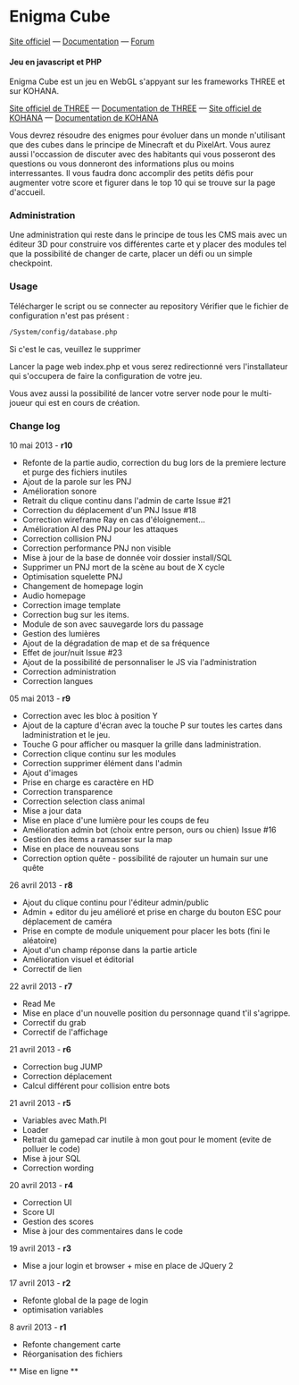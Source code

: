 Enigma Cube
========
[Site officiel](http://www.enigmacube.com) — [Documentation](http://docs.openrpg.fr) — [Forum](http://www.openrpg.fr/forums/85-enigma-cube)

#### Jeu en javascript et PHP ####

Enigma Cube est un jeu en WebGL s'appyant sur les frameworks THREE et sur KOHANA.

[Site officiel de THREE](http://threejs.org/) — [Documentation de THREE](http://threejs.org/docs/) — [Site officiel de KOHANA](http://kohanaframework.org/) — [Documentation de KOHANA](http://docs.openrpg.fr/creer-son-jeu)

Vous devrez résoudre des enigmes pour évoluer dans un monde n'utilisant que des cubes dans le principe de Minecraft et du PixelArt.
Vous aurez aussi l'occassion de discuter avec des habitants qui vous posseront des questions ou vous donneront des informations plus ou moins interressantes.
Il vous faudra donc accomplir des petits défis pour augmenter votre score et figurer dans le top 10 qui se trouve sur la page d'accueil.

### Administration ###

Une administration qui reste dans le principe de tous les CMS mais avec un éditeur 3D pour construire vos différentes carte et y placer des modules tel que la possibilité de changer de carte, placer un défi ou un simple checkpoint.

### Usage ###

Télécharger le script ou se connecter au repository
Vérifier que le fichier de configuration n'est pas présent :

```html
/System/config/database.php
```

Si c'est le cas, veuillez le supprimer

Lancer la page web index.php et vous serez redirectionné vers l'installateur qui s'occupera de faire la configuration de votre jeu.

Vous avez aussi la possibilité de lancer votre server node pour le multi-joueur qui est en cours de création.


### Change log ###


10 mai 2013 - **r10**

* Refonte de la partie audio, correction du bug lors de la premiere lecture et purge des fichiers inutiles
* Ajout de la parole sur les PNJ
* Amélioration sonore
* Retrait du clique continu dans l'admin de carte Issue #21
* Correction du déplacement d'un PNJ Issue #18
* Correction wireframe Ray en cas d'éloignement...
* Amélioration AI des PNJ pour les attaques
* Correction collision PNJ
* Correction performance PNJ non visible
* Mise à jour de la base de donnée voir dossier install/SQL
* Supprimer un PNJ mort de la scène au bout de X cycle
* Optimisation squelette PNJ
* Changement de homepage login
* Audio homepage
* Correction image template
* Correction bug sur les items.
* Module de son avec sauvegarde lors du passage
* Gestion des lumières
* Ajout de la dégradation de map et de sa fréquence
* Effet de jour/nuit Issue #23
* Ajout de la possibilité de personnaliser le JS via l'administration
* Correction administration
* Correction langues


05 mai 2013 - **r9**

* Correction avec les bloc à position Y
* Ajout de la capture d'écran avec la touche P sur toutes les cartes dans ladministration et le jeu.
* Touche G pour afficher ou masquer la grille dans ladministration.
* Correction clique continu sur les modules
* Correction supprimer élément dans l'admin
* Ajout d'images
* Prise en charge es caractère en HD
* Correction transparence
* Correction selection class animal
* Mise a jour data
* Mise en place d'une lumière pour les coups de feu
* Amélioration admin bot (choix entre person, ours ou chien) Issue #16
* Gestion des items a ramasser sur la map
* Mise en place de nouveau sons
* Correction option quête - possibilité de rajouter un humain sur une quête


26 avril 2013 - **r8**

* Ajout du clique continu pour l'éditeur admin/public
* Admin + editor du jeu amélioré et prise en charge du bouton ESC pour déplacement de caméra
* Prise en compte de module uniquement pour placer les bots (fini le aléatoire)
* Ajout d'un champ réponse dans la partie article
* Amélioration visuel et éditorial
* Correctif de lien


22 avril 2013 - **r7**

* Read Me
* Mise en place d'un nouvelle position du personnage quand t'il s'agrippe.
* Correctif du grab
* Correctif de l'affichage


21 avril 2013 - **r6**

* Correction bug JUMP
* Correction déplacement
* Calcul différent pour collision entre bots


21 avril 2013 - **r5**

* Variables avec Math.PI
* Loader
* Retrait du gamepad car inutile à mon gout pour le moment (evite de polluer le code)
* Mise à jour SQL
* Correction wording


20 avril 2013 - **r4**

* Correction UI
* Score UI
* Gestion des scores
* Mise à jour des commentaires dans le code


19 avril 2013 - **r3**

* Mise a jour login et browser + mise en place de JQuery 2


17 avril 2013 - **r2**

* Refonte global de la page de login
* optimisation variables


8 avril 2013 - **r1**

* Refonte changement carte
* Réorganisation des fichiers


** Mise en ligne **